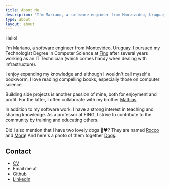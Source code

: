 ```yaml
---
title: About Me
description: "I'm Mariano, a software engineer from Montevideo, Uruguay. I pursued my Tecnólogo en Informática degree at Fing after several years working as an IT Technician (which comes handy when dealing with infrastructure)."
type: about
layout: about
---
```


Hello!

I'm Mariano, a software engineer from Montevideo, Uruguay. I pursued my Technologist Degree in Computer Science at <a href="https://www.fing.edu.uy/" target="_blank">Fing</a> after several years working as an IT Technician (which comes handy when dealing with infrastructure).

I enjoy expanding my knowledge and although I wouldn't call myself a bookworm, I love reading compelling books, especially those on computer science.

Building side projects is another passion of mine, both for enjoyment and profit. For the latter, I often collaborate with my brother <a href="https://totozunino.github.io/portfolio/" target="_blank">Mathias</a>.

In addition to my software work, I have a strong interest in teaching and sharing knowledge. As a professor at FING, I strive to contribute to the community by training and educating others.

Did I also mention that I have two lovely dogs 🐶❤️? They are named <a href="/assets/rocco.jpg">Rocco</a> and <a href="/assets/mora.jpg">Mora</a>! And here's a photo of them together <a href="/assets/babies.jpg">Dogs</a>.

## Contact
- [CV](/assets/cv.pdf)
- Email me at <span id="email"></span>
- <a href="https://github.com/marianozunino" target="_blank">Github</a>
- <a href="https://linkedin.com/in/mariano-z" target="_blank">LinkedIn</a>

<script type="text/javascript">
    document.addEventListener("DOMContentLoaded", function() {
        // Define the email parts
        var user = "marianoz";
        var domain = "posteo";
        var tld = "net";

        // Construct the email address
        var email = user + "@" + domain + "." + tld;

        // Create the email link element
        var emailLink = document.createElement("a");
        emailLink.href = `mailto:${email}?subject=Hello!&body=Hi%20Mariano!`;

        // Display the obfuscated email address
        emailLink.textContent = user + " [at] " + domain + " [dot] " + tld;

        // Append the email link to the span
        document.getElementById("email").appendChild(emailLink);
    });
</script>
